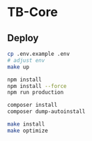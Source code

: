 # TB-Core

## Deploy

```bash
cp .env.example .env
# adjust env
make up

npm install
npm install --force
npm run production

composer install
composer dump-autoinstall

make install
make optimize
```
